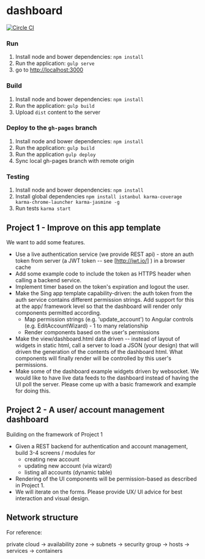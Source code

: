 # dashboard

[![Circle CI](https://circleci.com/gh/qoriolabs/dashboard.png?circle-token=23161c70747953c1b0e735cb36028f1faede194e&style=svg)](https://circleci.com/gh/qoriolabs/dashboard)

### Run
1. Install node and bower dependencies: `npm install`
2. Run the application: `gulp serve`
3. go to [http://localhost:3000](http://localhost:3000)

### Build
1. Install node and bower dependencies: `npm install`
2. Run the application: `gulp build`
3. Upload `dist` content to the server

### Deploy to the `gh-pages` branch
1. Install node and bower dependencies: `npm install`
2. Run the application: `gulp build`
3. Run the application `gulp deploy`
4. Sync local gh-pages branch with remote origin

### Testing
1. Install node and bower dependencies: `npm install`
2. Install global dependencies `npm install istanbul karma-coverage karma-chrome-launcher karma-jasmine -g`
3. Run tests `karma start`

## Project 1 - Improve on this app template

We want to add some features.

+ Use a live authentication service  (we provide REST api) - store an auth token from server (a JWT token -- see [http://jwt.io/] ) in a browser cache
+ Add some example code to include the token as HTTPS header when calling a backend service.
+ Implement timer based on the token's expiration and logout the user.
+ Make the Sing app template capability-driven:  the auth token from the auth service contains different permission strings.  Add support for this at the app/ framework level so that the dashboard will render only components permitted according.
  + Map permission strings (e.g. 'update_account') to Angular controls (e.g. EditAccountWizard) - 1 to many relationship
  + Render components based on the user's permissions
+ Make the view/dashboard.html data driven -- instead of layout of widgets in static html, call a server to load a JSON (your design) that will driven the generation of the contents of the dashboard html.  What components will finally render will be controlled by this user's permissions.
+ Make some of the dashboard example widgets driven by websocket.  We would like to have live data feeds to the dashboard instead of having the UI poll the server.  Please come up with a basic framework and example for doing this.

## Project 2 - A user/ account management dashboard

Building on the framework of Project 1

+ Given a REST backend for authentication and account management, build 3-4 screens / modules for
  + creating new account
  + updating new account (via wizard)
  + listing all accounts (dynamic table)
+ Rendering of the UI components will be permission-based as described in Project 1.
+ We will iterate on the forms.  Please provide UX/ UI advice for best interaction and visual design.


## Network structure

For reference:

private cloud -> availability zone -> subnets -> security group -> hosts -> services -> containers
